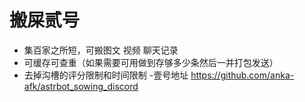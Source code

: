 # 搬屎贰号
- 集百家之所短，可搬图文 视频 聊天记录
- 可缓存可查重（如果需要可用做到存够多少条然后一并打包发送）
- 去掉沟槽的评分限制和时间限制
-壹号地址 https://github.com/anka-afk/astrbot_sowing_discord

